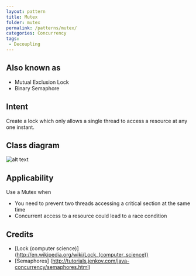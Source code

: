 ```yaml
---
layout: pattern
title: Mutex
folder: mutex
permalink: /patterns/mutex/
categories: Concurrency
tags: 
 - Decoupling
---
```


## Also known as

* Mutual Exclusion Lock
* Binary Semaphore

## Intent
Create a lock which only allows a single thread to access a resource at any one instant.

## Class diagram
![alt text](./etc/mutex.png "Mutex")

## Applicability
Use a Mutex when

* You need to prevent two threads accessing a critical section at the same time
* Concurrent access to a resource could lead to a race condition 

## Credits

* [Lock (computer science)] (http://en.wikipedia.org/wiki/Lock_(computer_science))
* [Semaphores] (http://tutorials.jenkov.com/java-concurrency/semaphores.html)
